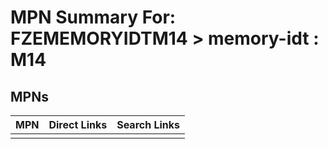



# MPN Summary For: FZEMEMORYIDTM14 > memory-idt : M14

## MPNs
  

|MPN|Direct Links|Search Links|
| :--- | :--- | :--- |
||||
